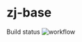# zj-base

<!-- https://docs.github.com/en/actions/monitoring-and-troubleshooting-workflows/adding-a-workflow-status-badge -->
Build status ![workflow](https://github.com/zongyaojin/zj-base/actions/workflows/c-cpp.yml/badge.svg)
